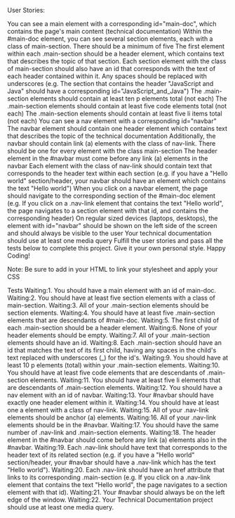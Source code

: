 User Stories:

You can see a main element with a corresponding id="main-doc", which contains the page's main content (technical documentation)
Within the #main-doc element, you can see several section elements, each with a class of main-section. There should be a minimum of five
The first element within each .main-section should be a header element, which contains text that describes the topic of that section.
Each section element with the class of main-section should also have an id that corresponds with the text of each header contained within it. Any spaces should be replaced with underscores (e.g. The section that contains the header "JavaScript and Java" should have a corresponding id="JavaScript_and_Java")
The .main-section elements should contain at least ten p elements total (not each)
The .main-section elements should contain at least five code elements total (not each)
The .main-section elements should contain at least five li items total (not each)
You can see a nav element with a corresponding id="navbar"
The navbar element should contain one header element which contains text that describes the topic of the technical documentation
Additionally, the navbar should contain link (a) elements with the class of nav-link. There should be one for every element with the class main-section
The header element in the #navbar must come before any link (a) elements in the navbar
Each element with the class of nav-link should contain text that corresponds to the header text within each section (e.g. if you have a "Hello world" section/header, your navbar should have an element which contains the text "Hello world")
When you click on a navbar element, the page should navigate to the corresponding section of the #main-doc element (e.g. If you click on a .nav-link element that contains the text "Hello world", the page navigates to a section element with that id, and contains the corresponding header)
On regular sized devices (laptops, desktops), the element with id="navbar" should be shown on the left side of the screen and should always be visible to the user
Your technical documentation should use at least one media query
Fulfill the user stories and pass all the tests below to complete this project. Give it your own personal style. Happy Coding!

Note: Be sure to add <link rel="stylesheet" href="styles.css"> in your HTML to link your stylesheet and apply your CSS

Tests
Waiting:1. You should have a main element with an id of main-doc.
Waiting:2. You should have at least five section elements with a class of main-section.
Waiting:3. All of your .main-section elements should be section elements.
Waiting:4. You should have at least five .main-section elements that are descendants of #main-doc.
Waiting:5. The first child of each .main-section should be a header element.
Waiting:6. None of your header elements should be empty.
Waiting:7. All of your .main-section elements should have an id.
Waiting:8. Each .main-section should have an id that matches the text of its first child, having any spaces in the child's text replaced with underscores (\_) for the id's.
Waiting:9. You should have at least 10 p elements (total) within your .main-section elements.
Waiting:10. You should have at least five code elements that are descendants of .main-section elements.
Waiting:11. You should have at least five li elements that are descendants of .main-section elements.
Waiting:12. You should have a nav element with an id of navbar.
Waiting:13. Your #navbar should have exactly one header element within it.
Waiting:14. You should have at least one a element with a class of nav-link.
Waiting:15. All of your .nav-link elements should be anchor (a) elements.
Waiting:16. All of your .nav-link elements should be in the #navbar.
Waiting:17. You should have the same number of .nav-link and .main-section elements.
Waiting:18. The header element in the #navbar should come before any link (a) elements also in the #navbar.
Waiting:19. Each .nav-link should have text that corresponds to the header text of its related section (e.g. if you have a "Hello world" section/header, your #navbar should have a .nav-link which has the text "Hello world").
Waiting:20. Each .nav-link should have an href attribute that links to its corresponding .main-section (e.g. If you click on a .nav-link element that contains the text "Hello world", the page navigates to a section element with that id).
Waiting:21. Your #navbar should always be on the left edge of the window.
Waiting:22. Your Technical Documentation project should use at least one media query.
